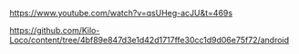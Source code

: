 https://www.youtube.com/watch?v=qsUHeg-acJU&t=469s

https://github.com/Kilo-Loco/content/tree/4bf89e847d3e1d42d1717ffe30cc1d9d06e75f72/android